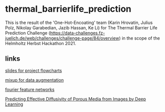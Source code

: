 # thermal_barrierlife_prediction

This is the result of the 'One-Hot-Encoating' team (Karin Hrovatin, Julius Polz, Nikolay Garabedian, Jazib Hassan, Ke Li) for The Thermal Barrier Life Prediction Challenge (https://data-challenges.fz-juelich.de/web/challenges/challenge-page/84/overview) in the scope of the Helmholtz Herbst Hackathon 2021.

## links
[slides for project flowcharts](https://docs.google.com/presentation/d/1TUbPHSYw5zZWDONORb0P053ieW91_Pb8aI3VtWpJl-s/edit?usp=sharing)

[mixup for data augmentation](https://arxiv.org/abs/1710.09412)

[fourier feature networks](https://colab.research.google.com/github/tancik/fourier-feature-networks/blob/master/Demo.ipynb#scrollTo=OcJUfBV0dCww)

[Predicting Effective Diffusivity of Porous Media from Images by Deep Learning](https://www.nature.com/articles/s41598-019-56309-x#Sec2)
